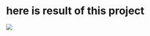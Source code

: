<h1>here is result of this project </h1>
 
 
 
 <img src='https://lh3.googleusercontent.com/FJL-9PFjFE1yaSRXxeeZfVE5m1MiMGFk9VuWjAX_k0i-gM9jCVZ04ZK615B5ms9UzMdC4Lc2YbWpLWQzqR1DZDv_r3ndYdYKASivWrlWnPnut4Xl2hXjh5-ZAZfvuBkR-xUubdCyr5mbRYpfPs_iUYWPTMYUlqI4_T36Ow6eTWz0G84y4-DH6WN9zpEsXWFuJooj7Na6kXurB1cQDIcFWn-TGP0SeJrdvVAs62SGDUW58vKt12RYgGqgaIwxXlLGDltsHDobw0Q4G5Y--oVb9gqQfwdLCdr3XXXTlyiPsPVhWE1dVo8oQAXbuVUXYKL5qmua3wwTFyjXBbVITPL5mQjvEi7Dk1fttOic1-FZtWhDjXyj_DPy2uQhK6x3vLaKmP6KMUyKZN9MnHNJ4wK6Wyx7qsYEwUblGUKOq_aCiKuH8khWuyxVHTbHbWdAtXSqgl3NAcfbp_mg5QKTGkKV64h29orulpwbHGsnHnLLQT0i7LEDHVhjbS_ZIJNxpgRSxY2F_7TYRK6t9F6UYsSRVQ-07j0La2Bk7s7funo3dleZhrA6xjW2QZzP3ax0K0pXnQj-j5XtAja4WmT3uWYzRwky8_IYx8dJMJw3E2KPgmC-Kc7zu4DfVhrW-hP-o5o93QGUToYPXAjsoNe9gAMonh-vv8V_KhgfYM4VVYuOpUSyCo-lX4C6yXiDUdtAUijgWep-qcDiejw_P9GPdg1zAC5bcV-J6yvrFbmU1mWhCi6pfj_7NSVbf1It-y8uwhlJDrMozxcF-dT5rHZTtPi26P6KPjRGYHylykuXu48JHg6w3fZSoj0_c-G7GSDmi5-YcS8qjnNyJf144-BIBm0Z86NjtMp1nw97PruygnC0Cq0zJqop4owdG5HaTA8ah6xxUmDIrD1bzfPdlAAazdCtuxhV2b_hxnjZ375uE5VrUBbBwJfg=w478-h880-no?authuser=0'/>
